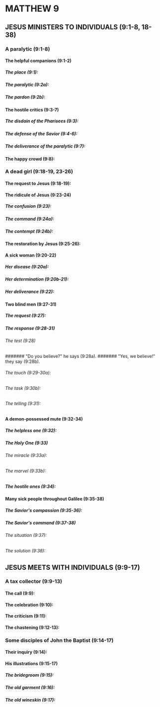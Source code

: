 ---
---
# MATTHEW 9
## JESUS MINISTERS TO INDIVIDUALS (9:1-8, 18-38) 
###  A paralytic (9:1-8) 
####  The helpful companions (9:1-2) 
#####  The place (9:1): 
#####  The paralytic (9:2a): 
#####  The pardon (9:2b): 
####  The hostile critics (9:3-7) 
#####  The disdain of the Pharisees (9:3): 
#####  The defense of the Savior (9:4-6): 
#####  The deliverance of the paralytic (9:7): 
####  The happy crowd (9:8): 
###  A dead girl (9:18-19, 23-26) 
####  The request to Jesus (9:18-19): 
####  The ridicule of Jesus (9:23-24) 
#####  The confusion (9:23): 
#####  The command (9:24a): 
#####  The contempt (9:24b): 
####  The restoration by Jesus (9:25-26): 
####  A sick woman (9:20-22) 
#####  Her disease (9:20a): 
#####  Her determination (9:20b-21):
#####  Her deliverance (9:22): 
####  Two blind men (9:27-31) 
#####  The request (9:27): 
#####  The response (9:28-31) 
######  The test (9:28) 
#######  \"Do you believe?\" he says (9:28a). 
#######  \"Yes, we believe!\" they say (9:28b). 
######  The touch (9:29-30a): 
######  The task (9:30b): 
######  The telling (9:31): 
####  A demon-possessed mute (9:32-34) 
#####  The helpless one (9:32): 
#####  The Holy One (9:33) 
######  The miracle (9:33a): 
######  The marvel (9:33b): 
#####  The hostile ones (9:34): 
####  Many sick people throughout Galilee (9:35-38) 
#####  The Savior\'s compassion (9:35-36): 
#####  The Savior\'s command (9:37-38) 
######  The situation (9:37): 
######  The solution (9:38): 
## JESUS MEETS WITH INDIVIDUALS (9:9-17) 
###  A tax collector (9:9-13) 
####  The call (9:9): 
####  The celebration (9:10): 
####  The criticism (9:11): 
####  The chastening (9:12-13): 
###  Some disciples of John the Baptist (9:14-17) 
####  Their inquiry (9:14): 
####  His illustrations (9:15-17) 
#####  The bridegroom (9:15): 
#####  The old garment (9:16): 
#####  The old wineskin (9:17): 
